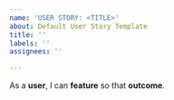 ```yaml
---
name: 'USER STORY: <TITLE>'
about: Default User Story Template
title: ''
labels: ''
assignees: ''

---
```


As a **user**, I can **feature** so that **outcome**.

